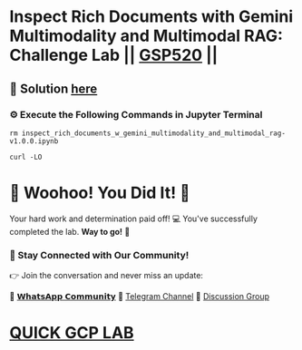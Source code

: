 # Inspect Rich Documents with Gemini Multimodality and Multimodal RAG: Challenge Lab || [GSP520](https://www.cloudskillsboost.google/focuses/87625?parent=catalog) ||

## 🔑 Solution [here]()

### ⚙️ Execute the Following Commands in Jupyter Terminal

```
rm inspect_rich_documents_w_gemini_multimodality_and_multimodal_rag-v1.0.0.ipynb

curl -LO 

```

# 🎉 Woohoo! You Did It! 🎉

Your hard work and determination paid off! 💻
You've successfully completed the lab. **Way to go!** 🚀

### 💬 Stay Connected with Our Community!

👉 Join the conversation and never miss an update:

💚 [𝗪𝗵𝗮𝘁𝘀𝗔𝗽𝗽 𝗖𝗼𝗺𝗺𝘂𝗻𝗶𝘁𝘆](https://chat.whatsapp.com/ECJ9h8GA3CA1ksaI9m5NrX)
📢 [Telegram Channel](https://t.me/quickgcplab)
👥 [Discussion Group](https://t.me/quickgcplabchats)

# [QUICK GCP LAB](https://www.youtube.com/@quickgcplab)